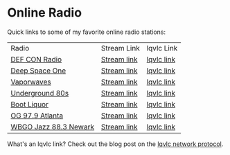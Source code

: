 # Online Radio

Quick links to some of my favorite online radio stations:

<table class="table">
    <tr>
        <td>Radio</td>
        <td>Stream Link</td>
        <td>lqvlc Link</td>
    </tr>
    <tr>
        <td><a href="https://somafm.com/defcon/">DEF CON Radio</a></td>
        <td><a href="https://somafm.com/defcon64.pls">Stream link</a></td>
        <td><a href="lqvlc://somafm.com/defcon64.pls">lqvlc link</a></td>
    </tr>
    <tr>
        <td><a href="https://somafm.com/deepspaceone/">Deep Space One</a></td>
        <td><a href="https://somafm.com/deepspaceone64.pls">Stream link</a></td>
        <td><a href="lqvlc://somafm.com/deepspaceone64.pls">lqvlc link</a></td>
    </tr>
    <tr>
        <td><a href="https://somafm.com/vaporwaves/">Vaporwaves</a></td>
        <td><a href="https://somafm.com/vaporwaves64.pls">Stream link</a></td>
        <td><a href="lqvlc://somafm.com/vaporwaves64.pls">lqvlc link</a></td>
    </tr>
    <tr>
        <td><a href="https://somafm.com/u80s/">Underground 80s</a></td>
        <td><a href="https://somafm.com/u80s64.pls">Stream link</a></td>
        <td><a href="lqvlc://somafm.com/u80s64.pls">lqvlc link</a></td>
    </tr>
    <tr>
        <td><a href="https://somafm.com/bootliquor/">Boot Liquor</a></td>
        <td><a href="https://somafm.com/bootliquor64.pls">Stream link</a></td>
        <td><a href="lqvlc://somafm.com/bootliquor64.pls">lqvlc link</a></td>
    </tr>
    <tr>
        <td><a href="https://www.og979.com/">OG 97.9 Atlanta</a></td>
        <td><a href="https://playerservices.streamtheworld.com/api/livestream-redirect/WWWQH3AAC.aac">Stream link</a></td>
        <td><a href="lqvlc://playerservices.streamtheworld.com/api/livestream-redirect/WWWQH3AAC.aac">lqvlc link</a></td>
    </tr>
    <tr>
        <td><a href="https://www.wbgo.org">WBGO Jazz 88.3 Newark</a></td>
        <td><a href="https://wbgo.streamguys1.com/wbgo128">Stream link</a></td>
        <td><a href="lqvlc://wbgo.streamguys1.com/wbgo128">lqvlc link</a></td>
    </tr>
</table>

<!-- | Radio | Stream Link | lqvlc Link |
| --- | --- | --- |
[DEF CON Radio](https://somafm.com/defcon/) | [Stream link](https://somafm.com/defcon64.pls) | [lqvlc link](lqvlc://somafm.com/defcon64.pls)
[Deep Space One](https://somafm.com/deepspaceone/) | [Stream link](https://somafm.com/deepspaceone64.pls) | [lqvlc link](lqvlc://somafm.com/deepspaceone64.pls)
[Vaporwaves](https://somafm.com/vaporwaves/)| [Stream link](https://somafm.com/vaporwaves64.pls) | [lqvlc link](lqvlc://somafm.com/vaporwaves64.pls) | 
[Underground 80s](https://somafm.com/u80s/)| [Stream link](https://somafm.com/u80s64.pls) | [lqvlc link](lqvlc://somafm.com/u80s64.pls) |
[Boot Liquor](https://somafm.com/bootliquor/)| [Stream link](https://somafm.com/bootliquor64.pls) | [lqvlc link](lqvlc://somafm.com/bootliquor64.pls) |
[OG 97.9 Atlanta](https://www.og979.com/)| [Stream link](https://playerservices.streamtheworld.com/api/livestream-redirect/WWWQH3AAC.aac) | [lqvlc link](lqvlc://playerservices.streamtheworld.com/api/livestream-redirect/WWWQH3AAC.aac) |
[WBGO Jazz 88.3 Newark](https://www.wbgo.org)| [Stream link](https://wbgo.streamguys1.com/wbgo128) | [lqvlc link](lqvlc://wbgo.streamguys1.com/wbgo128) | -->


What's an lqvlc link? Check out the blog post on the [lqvlc network protocol](/posts/lqvlc-network-protocol-firefox.html).